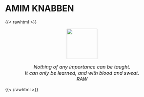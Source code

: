 # AMIM KNABBEN 

{{< rawhtml >}}
<div style="font-family: 'Novacento Sans Wide', align-items: center; text-align: center">
    <img src="images/tainha.png" style='width: 100px'/>
    <p style='font-size: 16px; font-style: italic'>
        Nothing of any importance can be taught. <br />It can only be learned, and with blood and sweat. <br/> RAW
    </p>
</div>

{{< /rawhtml >}}

